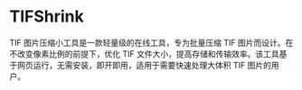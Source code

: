 # TIFShrink
TIF 图片压缩小工具是一款轻量级的在线工具，专为批量压缩 TIF 图片而设计。在不改变像素比例的前提下，优化 TIF 文件大小，提高存储和传输效率。该工具基于网页运行，无需安装，即开即用，适用于需要快速处理大体积 TIF 图片的用户。
